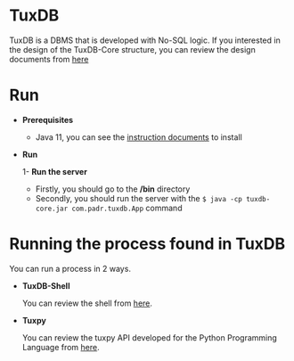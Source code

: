 ﻿# TuxDB

TuxDB is a DBMS that is developed with No-SQL logic. If you interested in the design of the TuxDB-Core structure, you can review the design documents from [here]()

# Run
  
 - **Prerequisites**
 
	 - Java 11,  you can see the [instruction documents](https://docs.oracle.com/en/java/javase/11/install/overview-jdk-installation.html#GUID-8677A77F-231A-40F7-98B9-1FD0B48C346A) to install

 - **Run**

	 1- **Run the server**

	- Firstly, you should go to the **/bin** directory
	- Secondly, you should run the server with the
			`$ java -cp tuxdb-core.jar com.padr.tuxdb.App` command

# Running the process found in TuxDB

You can run a process in 2 ways.

- **TuxDB-Shell** 

	You can review the shell from [here](https://github.com/burakpadr/tuxdb-shell).
	
- **Tuxpy**

	You can review the tuxpy API developed for the Python Programming Language from [here](https://github.com/burakpadr/tuxpy).

	
	
	
	  

